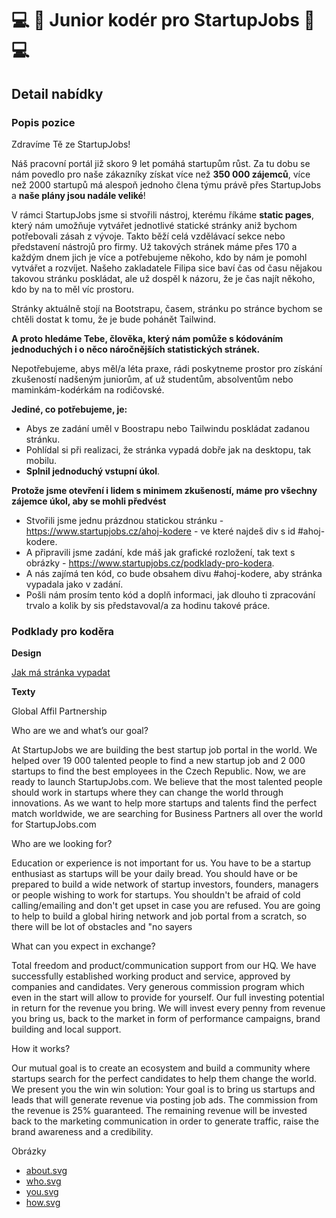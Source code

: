 # 💻 🦈 Junior kodér pro StartupJobs 🦈 💻

## Detail nabídky

### Popis pozice

Zdravíme Tě ze StartupJobs!

Náš pracovní portál již skoro 9 let pomáhá startupům růst. Za tu dobu se nám povedlo pro naše zákazníky získat více než **350 000 zájemců**, více než 2000 startupů má alespoň jednoho člena týmu právě přes StartupJobs a **naše plány jsou nadále veliké**!

V rámci StartupJobs jsme si stvořili nástroj, kterému říkáme **static pages**, který nám umožňuje vytvářet jednotlivé statické stránky aniž bychom potřebovali zásah z vývoje. Takto běží celá vzdělávací sekce nebo představení nástrojů pro firmy. Už takových stránek máme přes 170 a každým dnem jich je více a potřebujeme někoho, kdo by nám je pomohl vytvářet a rozvíjet. Našeho zakladatele Filipa sice baví čas od času nějakou takovou stránku poskládat, ale už dospěl k názoru, že je čas najít někoho, kdo by na to měl víc prostoru.

Stránky aktuálně stojí na Bootstrapu, časem, stránku po stránce bychom se chtěli dostat k tomu, že je bude pohánět Tailwind.


**A proto hledáme Tebe, člověka, který nám pomůže s kódováním jednoduchých i o něco náročnějších statistických stránek.** 

Nepotřebujeme, abys měl/a léta praxe, rádi poskytneme prostor pro získání zkušeností nadšeným juniorům, ať už studentům, absolventům nebo maminkám-kodérkám na rodičovské. 


**Jediné, co potřebujeme, je:**

- Abys ze zadání uměl v Boostrapu nebo Tailwindu poskládat zadanou stránku.
- Pohlídal si při realizaci, že stránka vypadá dobře jak na desktopu, tak mobilu.
- **Splnil jednoduchý vstupní úkol**.


**Protože jsme otevření i lidem s minimem zkušeností, máme pro všechny zájemce úkol, aby se mohli předvést**

- Stvořili jsme jednu prázdnou statickou stránku - https://www.startupjobs.cz/ahoj-kodere - ve které najdeš div s id #ahoj-kodere.
- A připravili jsme zadání, kde máš jak grafické rozložení, tak text s obrázky - https://www.startupjobs.cz/podklady-pro-kodera.
- A nás zajímá ten kód, co bude obsahem divu #ahoj-kodere, aby stránka vypadala jako v zadání.
- Pošli nám prosím tento kód a doplň informaci, jak dlouho ti zpracování trvalo a kolik by sis představoval/a za hodinu takové práce.

### Podklady pro koděra

**Design**

[Jak má stránka vypadat](https://github.com/HangeZoe/startupjobs/blob/main/SJ%20Landing%20Page%20-%20Global%20Affiln%20Partnership%20Landing%20Page.png)

**Texty**

Global Affil Partnership

Who are we and what’s our goal?

At StartupJobs we are building the best startup job portal in the world.
We helped over 19 000 talented people to find a new startup job and 2 000 startups to find the best employees in the Czech Republic.
Now, we are ready to launch StartupJobs.com. We believe that the most talented people should work in startups where they can change the world through innovations.
As we want to help more startups and talents find the perfect match worldwide, we are searching for Business Partners all over the world for StartupJobs.com

Who are we looking for?

Education or experience is not important for us.
You have to be a startup enthusiast as startups will be your daily bread.
You should have or be prepared to build a wide network of startup investors, founders, managers or people wishing to work for startups.
You shouldn't be afraid of cold calling/emailing and don't get upset in case you are refused. You are going to help to build a global hiring network and job portal from a scratch, so there will be lot of obstacles and "no sayers

What can you expect in exchange?

Total freedom and product/communication support from our HQ. We have successfully established working product and service, approved by companies and candidates.
Very generous commission program which even in the start will allow to provide for yourself.
Our full investing potential in return for the revenue you bring. We will invest every penny from revenue you bring us, back to the market in form of performance campaigns, brand building and local support.

How it works?

Our mutual goal is to create an ecosystem and build a community where startups search for the perfect candidates to help them change the world.
We present you the win win solution:
Your goal is to bring us startups and leads that will generate revenue via posting job ads.
The commission from the revenue is 25% guaranteed.
The remaining revenue will be invested back to the marketing communication in order to generate traffic, raise the brand awareness and a credibility.

Obrázky

- [about.svg](https://github.com/HangeZoe/startupjobs/blob/gh-pages/assets/img/about.svg)
- [who.svg](https://github.com/HangeZoe/startupjobs/blob/gh-pages/assets/img/who.svg)
- [you.svg](https://github.com/HangeZoe/startupjobs/blob/gh-pages/assets/img/you.svg)
- [how.svg](https://github.com/HangeZoe/startupjobs/blob/gh-pages/assets/img/how.svg)
